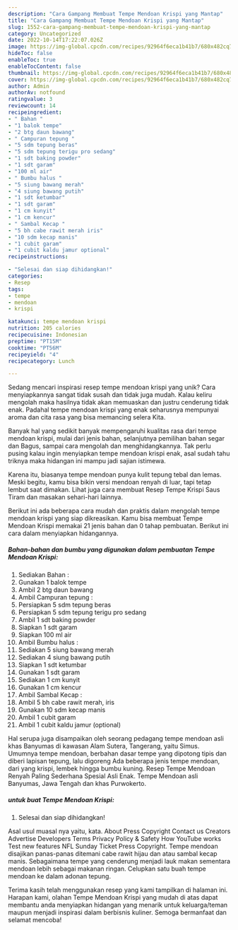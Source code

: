 ```yaml
---
description: "Cara Gampang Membuat Tempe Mendoan Krispi yang Mantap"
title: "Cara Gampang Membuat Tempe Mendoan Krispi yang Mantap"
slug: 1552-cara-gampang-membuat-tempe-mendoan-krispi-yang-mantap
category: Uncategorized
date: 2022-10-14T17:22:07.026Z
image: https://img-global.cpcdn.com/recipes/92964f6eca1b41b7/680x482cq70/tempe-mendoan-krispi-foto-resep-utama.jpg
hideToc: false
enableToc: true
enableTocContent: false
thumbnail: https://img-global.cpcdn.com/recipes/92964f6eca1b41b7/680x482cq70/tempe-mendoan-krispi-foto-resep-utama.jpg
cover: https://img-global.cpcdn.com/recipes/92964f6eca1b41b7/680x482cq70/tempe-mendoan-krispi-foto-resep-utama.jpg
author: Admin
authorAv: notfound
ratingvalue: 3
reviewcount: 14
recipeingredient:
- " Bahan "
- "1 balok tempe"
- "2 btg daun bawang"
- " Campuran tepung "
- "5 sdm tepung beras"
- "5 sdm tepung terigu pro sedang"
- "1 sdt baking powder"
- "1 sdt garam"
- "100 ml air"
- " Bumbu halus "
- "5 siung bawang merah"
- "4 siung bawang putih"
- "1 sdt ketumbar"
- "1 sdt garam"
- "1 cm kunyit"
- "1 cm kencur"
- " Sambal Kecap "
- "5 bh cabe rawit merah iris"
- "10 sdm kecap manis"
- "1 cubit garam"
- "1 cubit kaldu jamur optional"
recipeinstructions:

- "Selesai dan siap dihidangkan!"
categories:
- Resep
tags:
- tempe
- mendoan
- krispi

katakunci: tempe mendoan krispi 
nutrition: 205 calories
recipecuisine: Indonesian
preptime: "PT15M"
cooktime: "PT56M"
recipeyield: "4"
recipecategory: Lunch

---
```





Sedang mencari inspirasi resep tempe mendoan krispi yang unik? Cara menyiapkannya sangat tidak susah dan tidak juga mudah. Kalau keliru mengolah maka hasilnya tidak akan memuaskan dan justru cenderung tidak enak. Padahal tempe mendoan krispi yang enak seharusnya mempunyai aroma dan cita rasa yang bisa memancing selera Kita.





Banyak hal yang sedikit banyak mempengaruhi kualitas rasa dari tempe mendoan krispi, mulai dari jenis bahan, selanjutnya pemilihan bahan segar dan Bagus, sampai cara mengolah dan menghidangkannya. Tak perlu pusing kalau ingin menyiapkan tempe mendoan krispi enak,      asal sudah tahu triknya maka hidangan ini mampu jadi sajian istimewa.














Karena itu, biasanya tempe mendoan punya kulit tepung tebal dan lemas. Meski begitu, kamu bisa bikin versi mendoan renyah di luar, tapi tetap lembut saat dimakan. Lihat juga cara membuat Resep Tempe Krispi Saus Tiram dan masakan sehari-hari lainnya.






Berikut ini ada beberapa cara mudah dan praktis dalam mengolah tempe mendoan krispi yang siap dikreasikan. Kamu bisa membuat Tempe Mendoan Krispi memakai 21 jenis bahan dan 0 tahap pembuatan. Berikut ini cara dalam menyiapkan hidangannya.

<!--inarticleads1-->

##### Bahan-bahan dan bumbu yang digunakan dalam pembuatan Tempe Mendoan Krispi:

1. Sediakan  Bahan :
1. Gunakan 1 balok tempe
1. Ambil 2 btg daun bawang
1. Ambil  Campuran tepung :
1. Persiapkan 5 sdm tepung beras
1. Persiapkan 5 sdm tepung terigu pro sedang
1. Ambil 1 sdt baking powder
1. Siapkan 1 sdt garam
1. Siapkan 100 ml air
1. Ambil  Bumbu halus :
1. Sediakan 5 siung bawang merah
1. Sediakan 4 siung bawang putih
1. Siapkan 1 sdt ketumbar
1. Gunakan 1 sdt garam
1. Sediakan 1 cm kunyit
1. Gunakan 1 cm kencur
1. Ambil  Sambal Kecap :
1. Ambil 5 bh cabe rawit merah, iris
1. Gunakan 10 sdm kecap manis
1. Ambil 1 cubit garam
1. Ambil 1 cubit kaldu jamur (optional)


Hal serupa juga disampaikan oleh seorang pedagang tempe mendoan asli khas Banyumas di kawasan Alam Sutera, Tangerang, yaitu Simus. Umumnya tempe mendoan, berbahan dasar tempe yang dipotong tipis dan diberi lapisan tepung, lalu digoreng Ada beberapa jenis tempe mendoan, dari yang krispi, lembek hingga bumbu kuning. Resep Tempe Mendoan Renyah Paling Sederhana Spesial Asli Enak. Tempe Mendoan asli Banyumas, Jawa Tengah dan khas Purwokerto. 

<!--inarticleads2-->

#####  untuk buat Tempe Mendoan Krispi:


1. Selesai dan siap dihidangkan!

Asal usul muasal nya yaitu, kata. About Press Copyright Contact us Creators Advertise Developers Terms Privacy Policy &amp; Safety How YouTube works Test new features NFL Sunday Ticket Press Copyright. Tempe mendoan disajikan panas-panas ditemani cabe rawit hijau dan atau sambal kecap manis. Sebagaimana tempe yang cenderung menjadi lauk makan sementara mendoan lebih sebagai makanan ringan. Celupkan satu buah tempe mendoan ke dalam adonan tepung. 

Terima kasih telah menggunakan resep yang kami tampilkan di halaman ini. Harapan kami, olahan Tempe Mendoan Krispi yang mudah di atas dapat membantu anda menyiapkan hidangan yang menarik untuk keluarga/teman maupun menjadi inspirasi dalam berbisnis kuliner. Semoga bermanfaat dan selamat mencoba!
